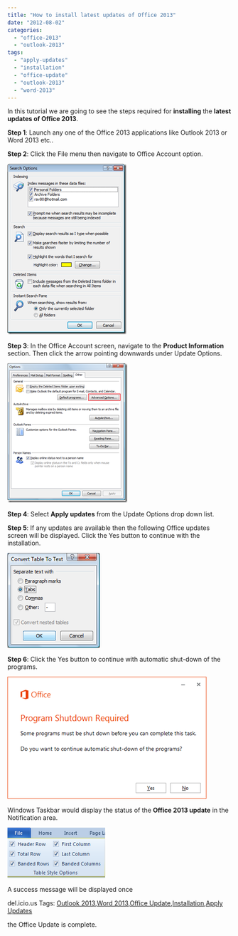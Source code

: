 ```yaml
---
title: "How to install latest updates of Office 2013"
date: "2012-08-02"
categories: 
  - "office-2013"
  - "outlook-2013"
tags: 
  - "apply-updates"
  - "installation"
  - "office-update"
  - "outlook-2013"
  - "word-2013"
---
```


In this tutorial we are going to see the steps required for **installing** the **latest updates of Office 2013**.

**Step 1**: Launch any one of the Office 2013 applications like Outlook 2013 or Word 2013 etc..

**Step 2**: Click the File menu then navigate to Office Account option.

[![Office 2013 Account Screen](/assets/images/2_image_thumb6.png "Office 2013 Account Screen")](http://blogmines.com/blog/wp-content/uploads/2012/08/image6.png)

**Step 3**: In the Office Account screen, navigate to the **Product Information** section. Then click the arrow pointing downwards under Update Options.

[![Office 2013 Apply Updates](/assets/images/1_image_thumb7.png "Office 2013 Apply Updates")](http://blogmines.com/blog/wp-content/uploads/2012/08/image7.png)

**Step 4**: Select **Apply updates** from the Update Options drop down list.

**Step 5**: If any updates are available then the following Office updates screen will be displayed. Click the Yes button to continue with the installation.

[![Office 2013  updates are available ](/assets/images/2_image_thumb8.png "Office 2013 updates are available ")](http://blogmines.com/blog/wp-content/uploads/2012/08/image8.png)

**Step 6**: Click the Yes button to continue with automatic shut-down of the programs.

[![office 2013 automatic shut-down](/assets/images/3_image_thumb9.png "office 2013 automatic shut-down")](http://blogmines.com/blog/wp-content/uploads/2012/08/image9.png)

Windows Taskbar would display the status of the **Office 2013 update** in the Notification area.

[![Windows 8 task bar](/assets/images/3_image_thumb10.png "Windows 8 task bar")](http://blogmines.com/blog/wp-content/uploads/2012/08/image10.png)

A success message will be displayed once

del.icio.us Tags: [Outlook 2013](http://del.icio.us/popular/Outlook+2013),[Word 2013](http://del.icio.us/popular/Word+2013),[Office Update](http://del.icio.us/popular/Office+Update),[Installation](http://del.icio.us/popular/Installation),[Apply Updates](http://del.icio.us/popular/Apply+Updates)

the Office Update is complete.
